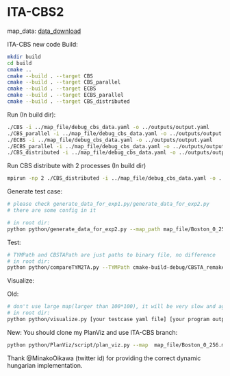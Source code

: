# ITA-CBS2

map_data: [data_download](https://drive.google.com/file/d/1NOI4AxlLeqFZKxPTLKaU5x70LJUBswk-/view?usp=sharing)

ITA-CBS new code
Build:

```bash
mkdir build
cd build
cmake ..
cmake --build . --target CBS
cmake --build . --target CBS_parallel
cmake --build . --target ECBS
cmake --build . --target ECBS_parallel
cmake --build . --target CBS_distributed
```

Run (In build dir):
```bash
./CBS -i ../map_file/debug_cbs_data.yaml -o ../outputs/output.yaml
./CBS_parallel -i ../map_file/debug_cbs_data.yaml -o ../outputs/output.yaml
./ECBS -i ../map_file/debug_cbs_data.yaml -o ../outputs/output.yaml
./ECBS_parallel -i ../map_file/debug_cbs_data.yaml -o ../outputs/output.yaml
./CBS_distributed -i ../map_file/debug_cbs_data.yaml -o ../outputs/output.yaml
```

Run CBS distribute with 2 processes (In build dir)
```bash
mpirun -np 2 ./CBS_distributed -i ../map_file/debug_cbs_data.yaml -o ../outputs/output.yaml
```

Generate test case:

```bash
# please check generate_data_for_exp1.py/generate_data_for_exp2.py
# there are some config in it

# in root dir:
python python/generate_data_for_exp2.py --map_path map_file/Boston_0_256.map --output_dir map_file/Paper_boston_256_256_060 --common_ratio 0.6
```

Test:

```bash
# TYMPath and CBSTAPath are just paths to binary file, no difference
# in root dir:
python python/compareTYM2TA.py --TYMPath cmake-build-debug/CBSTA_remake --CBSTAPath cmake-build-debug/ITACBS_remake --map_dir map_file/Paper_boston_256_256_060 --time 15 --seed 0
```

Visualize:

Old:
```bash
# don't use large map(larger than 100*100), it will be very slow and agents will be very small.
# in root dir:
python python/visualize.py [your testcase yaml file] [your program output yaml]
```

New:
You should clone my PlanViz and use ITA-CBS branch:
```bash
python python/PlanViz/script/plan_viz.py --map  map_file/Boston_0_256.map --plan_path_type2 outputs/output.yaml --grid --aid --ca --tid --ppm 2
```


Thank @MinakoOikawa (twitter id) for providing the correct dynamic hungarian implementation.